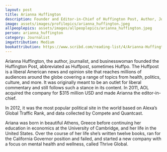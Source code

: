 ```yaml
---
layout: post
title: Arianna Huffington
description: Founder and Editor-in-Chief of Huffington Post, Author, Journalist
image: assets/images/profilepics/arianna_huffington.jpeg
allpeoplepics: assets/images/allpeoplepics/arianna_huffington.jpeg
person: arianna_huffington
category: Journalist
imgattribution: Medium
bookattribution: https://www.scribd.com/reading-list/4/Arianna-Huffington-s-Reading-List
---
```


Arianna Huffington, the author, journalist, and businesswoman founded the Huffington Post, abbreviated as Huffpost, sometimes Huffpo. The Huffpost is a liberal American news and opinion site that reaches millions of audiences around the globe covering a range of topics from health, politics, culture, and more. It was originally meant to be an outlet for liberal commentary and still follows such a stance in its content. In 2011, AOL acquired the company for $315 million USD and made Arianna the editor-in-chief. 

In 2012, it was the most popular political site in the world based on Alexa’s Global Traffic Rank, and data collected by Compete and Quantcast. 

Ariana was born in beautiful Athens, Greece before continuing her education in economics at the University of Cambridge, and her life in the United States. Over the course of her life she’s written twelve books, ran for the California Governor position and failed, and started a new company with a focus on mental health and wellness, called Thrive Global.




